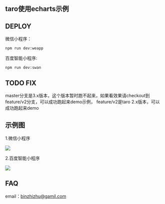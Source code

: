 ## taro使用echarts示例


## DEPLOY

微信小程序：

```
npm run dev:weapp
```

百度智能小程序:

```
npm run dev:swan
```

## TODO FIX

master分支是3.x版本，这个版本暂时跑不起来，如果看效果请checkout到feature/v2分支，可以成功跑起来demo示例，
feature/v2是taro 2.x版本，可以成功跑起来demo  

## 示例图
1.微信小程序  

![](https://ftp.bmp.ovh/imgs/2020/12/b94b06742155ffb8.jpeg)

2.百度智能小程序  

![](https://ftp.bmp.ovh/imgs/2020/12/d1eacd128fd3db3b.png)


## FAQ

email：binzhizhu@gamil.com

